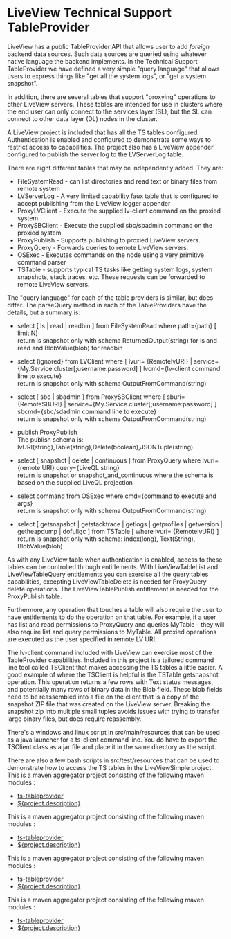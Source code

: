 # LiveView Technical Support TableProvider

LiveView has a public TableProvider API that allows user to add
*foreign* backend data sources. Such data sources are queried using
whatever native language the backend implements. In the Technical
Support TableProvider we have defined a very simple "query language"
that allows users to express things like "get all the system logs", or
"get a system snapshot".

In addition, there are several tables that support
"proxying" operations to other LiveView servers. These
tables are intended for use in clusters where the end user can only
connect to the services layer (SL), but the SL can connect
to other data layer (DL) nodes in the cluster.

A LiveView project is included that has all the TS tables configured.
Authentication is enabled and configured to demonstrate some ways
to restrict access to capabilities. The project also has a LiveView
appender configured to publish the server log to the LVServerLog table.

There are eight different tables that may be independently added.
They are:

* FileSystemRead - can list directories and read text or binary files from remote system
* LVServerLog - A very limited capability faux table that is configured to accept publishing from the LiveView logger appender
* ProxyLVClient - Execute the supplied lv-client command on the proxied system
* ProxySBClient - Execute the supplied sbc/sbadmin command on the proxied system
* ProxyPublish - Supports publishing to proxied LiveView servers.
* ProxyQuery - Forwards queries to remote LiveView servers.
* OSExec - Executes commands on the node using a very primitive command parser
* TSTable - supports typical TS tasks like getting system logs, system snapshots, stack traces, etc. These requests can be forwarded to remote LiveView servers. 

The "query language" for each of the table providers is similar, but does differ. The parseQuery method in each of the TableProviders have the details, but a summary is:

 * select [ ls | read | readbin ] from FileSystemRead where path={path} [ limit N]<br/>
   return is snapshot only with schema ReturnedOutput(string) for ls and read and BlobValue(blob) for readbin

 * select {ignored} from LVClient where [ lvuri= {RemotelvURI} | service={My.Service.cluster[;username:password] ] lvcmd={lv-client command line to execute}<br/>
   return is snapshot only with schema OutputFromCommand(string)

 * select [ sbc | sbadmin ] from ProxySBClient where [ sburi= {RemoteSBURI} | service={My.Service.cluster[;username:password] ] sbcmd={sbc/sdadmin command line to execute}<br/>
   return is snapshot only with schema OutputFromCommand(string)

 * publish ProxyPublish<br/>
   The publish schema is: lvURI(string),Table(string),Delete(boolean),JSONTuple(string)

 * select [ snapshot | delete | continuous ] from ProxyQuery where lvuri={remote URI} query={LiveQL string}<br/>
   return is snapshot or snapshot_and_continuous where the schema is based on the supplied LiveQL projection

 * select command from OSExec where cmd={command to execute and args}<br/>
   return is snapshot only with schema OutputFromCommand(string)

 * select [ getsnapshot | getstacktrace | getlogs | getprofiles | getversion | getheapdump | dofullgc ] from TSTable [ where lvuri= {RemotelvURI} ]<br/>
   return is snapshot only with schema: index(long), Text(String), BlobValue(blob)

As with any LiveView table when authentication is enabled, access to these tables can be controlled through entitlements. With LiveViewTableList and
LiveViewTableQuery entitlements you can exercise all the query tables capabilities, excepting LiveViewTableDelete is needed for ProxyQuery delete operations.
The LiveViewTablePublish entitlement is needed for the ProxyPublish table.

Furthermore, any operation that touches a table will also require the user to have entitlements to do the operation on that table. For example, if a user has list
and read permissions to ProxyQuery and queries MyTable - they will also require list and query permissions to MyTable. All proxied operations are executed as the
user specified in remote LV URI.

The lv-client command included with LiveView can exercise most of the TableProvider capabilities.
Included in this project is a tailored command line tool called TSClient that
makes accessing the TS tables a little easier. A good example of where the TSClient is helpful is the TSTable getsnapshot operation. This operation returns
a few rows with Text status messages, and potentially many rows of binary data in the Blob field. These blob fields need to be reassembled into a file on the client
that is a copy of the snapshot ZIP file that was created on the LiveView server. Breaking the snapshot zip into multiple small tuples avoids issues with trying to transfer
large binary files, but does require reassembly.

There's a windows and linux script in src/main/resources that can be used as a java launcher for a ts-client command line.
You do have to export the TSClient class as a jar file and place it in the same directory as the script.

There are also a few bash scripts in src/test/resources that can be used to demonstrate how to access the TS tables in the LiveViewSimple project.
This is a maven aggregator project consisting of the following maven modules :

* [ts-tableprovider](src/site/markdown/index.md)
* [${project.description}](LVSimple)

This is a maven aggregator project consisting of the following maven modules :

* [ts-tableprovider](src/site/markdown/index.md)
* [${project.description}](LVSimple)

This is a maven aggregator project consisting of the following maven modules :

* [ts-tableprovider](src/site/markdown/index.md)
* [${project.description}](LVSimple)

This is a maven aggregator project consisting of the following maven modules :

* [ts-tableprovider](src/site/markdown/index.md)
* [${project.description}](LVSimple)
